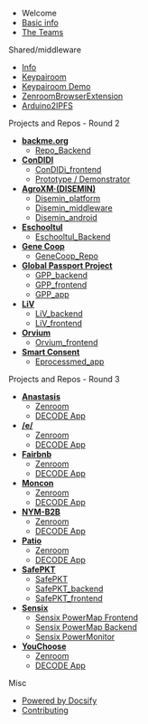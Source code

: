  - Welcome
  - [Basic info](/general/start.md "The Basic info")
  - [The Teams](/general/teams.md "The Teams")

 Shared/middleware
 - [Info](/general/shared-repos.md "Shared Repos")
  - [Keypairoom](https://github.com/LedgerProject/keypairoom)
  - [Keypairoom Demo](https://github.com/LedgerProject/keypairoom-demo)
  - [ZenroomBrowserExtension](https://github.com/LedgerProject/zen-web-ext)
  - [Arduino2IPFS](https://github.com/LedgerProject/Disemin-ipfs-client-esp32)

Projects and Repos - Round 2
  - **[backme.org](/teams/backme.org.md)**
    - [Repo_Backend](https://github.com/LedgerProject/BackMe.org_scraper-back-end)
  - **[ConDIDI](/teams/ConDIDI.md)**
	- [ConDIDi_frontend](https://github.com/LedgerProject/ConDIDI_frontend/)
	- [Prototype / Demonstrator](https://labs.tib.eu/condidi/)
  - **[AgroXM·(DISEMIN)](/teams/DISEMIN.md)**
	- [Disemin_platform](https://github.com/LedgerProject/disemin-platform)
	- [Disemin_middleware](https://github.com/LedgerProject/disemin-middleware)
	- [Disemin_android](https://github.com/LedgerProject/disemin-android)
  - **[Eschooltul](/teams/Eschooltul.md)**
	- [Eschooltul_Backend](https://github.com/LedgerProject/eschooltul_backend)
  - **[Gene Coop](/teams/GeneCoop.md)**
	- [GeneCoop_Repo](https://github.com/LedgerProject/GeneCoop/)
  - **[Global Passport Project](/teams/GlobalPassportProject.md)**
	- [GPP_backend](https://github.com/LedgerProject/GPP_backend)
	- [GPP_frontend](https://github.com/LedgerProject/GPP_frontend)
	- [GPP_app](https://github.com/LedgerProject/GPP_app)
  - **[LiV](/teams/LiV.md)**
	- [LiV_backend](https://github.com/LedgerProject/LiV_backend)
	- [LiV_frontend](https://github.com/LedgerProject/LiV_frontend)
  - **[Orvium](/teams/Orvium.md)**
	- [Orvium_frontend](https://github.com/LedgerProject/orvium-frontend)
  - **[Smart Consent](/teams/SmartConsent.md)**
	- [Eprocessmed_app](https://github.com/LedgerProject/eprocessmed-smc-app)


 Projects and Repos - Round 3
  - **[Anastasis](/teams/Anastasis.md)**
    - [Zenroom](https://github.com/dyne/zenroom)
	- [DECODE App](https://github.com/dyne/decode-proximity-app)
  - **[/e/](/teams/e.md)**
    - [Zenroom](https://github.com/dyne/zenroom)
	- [DECODE App](https://github.com/dyne/decode-proximity-app)
  - **[Fairbnb](/teams/Fairbnb.md)**
    - [Zenroom](https://github.com/dyne/zenroom)
	- [DECODE App](https://github.com/dyne/decode-proximity-app)
  - **[Moncon](/teams/Moncon.md)**
    - [Zenroom](https://github.com/dyne/zenroom)
	- [DECODE App](https://github.com/dyne/decode-proximity-app)
  - **[NYM-B2B](/teams/NYM-B2B.md)**
    - [Zenroom](https://github.com/dyne/zenroom)
	- [DECODE App](https://github.com/dyne/decode-proximity-app)
  - **[Patio](/teams/Patio.md)**
    - [Zenroom](https://github.com/dyne/zenroom)
	- [DECODE App](https://github.com/dyne/decode-proximity-app)
  - **[SafePKT](/teams/SafePKT.md)**
    - [SafePKT](https://github.com/LedgerProject/safepkt)
    - [SafePKT_backend](https://github.com/LedgerProject/safepkt_backend)
    - [SafePKT_frontend](https://github.com/LedgerProject/safepkt_frontend)
  - **[Sensix](/teams/Sensix.md)**
    - [Sensix PowerMap Frontend](https://github.com/LedgerProject/sensix-power-map-frontend)
    - [Sensix PowerMap Backend](https://github.com/LedgerProject/sensix-power-map-backend)
    - [Sensix PowerMonitor](https://github.com/LedgerProject/sensix-power-monitor)
  - **[YouChoose](/teams/YouChoose.md)**
    - [Zenroom](https://github.com/dyne/zenroom)
	- [DECODE App](https://github.com/dyne/decode-proximity-app)


 Misc
 - [Powered by Docsify](https://docsify.js.org/)
 - [Contributing](/general/contributing.md)


<!--- Comments here --->
